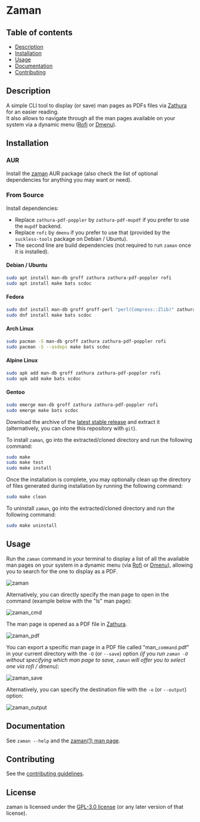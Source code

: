 # Zaman

## Table of contents

- [Description](#description)
- [Installation](#installation)
- [Usage](#usage)
- [Documentation](#documentation)
- [Contributing](#contributing)

## Description

A simple CLI tool to display (or save) man pages as PDFs files via [Zathura](https://pwmt.org/projects/zathura/) for an easier reading.  
It also allows to navigate through all the man pages available on your system via a dynamic menu ([Rofi](https://davatorium.github.io/rofi/) or [Dmenu](https://tools.suckless.org/dmenu/)).

## Installation

### AUR

Install the [zaman](https://aur.archlinux.org/packages/zaman) AUR package (also check the list of optional dependencies for anything you may want or need).  

### From Source

Install dependencies:

- Replace `zathura-pdf-poppler` by `zathura-pdf-mupdf` if you prefer to use the `mupdf` backend.
- Replace `rofi` by `dmenu` if you prefer to use that (provided by the `suckless-tools` package on Debian / Ubuntu).
- The second line are build dependencies (not required to run `zaman` once it is installed).

#### Debian / Ubuntu

```bash
sudo apt install man-db groff zathura zathura-pdf-poppler rofi
sudo apt install make bats scdoc
```

#### Fedora

```bash
sudo dnf install man-db groff groff-perl "perl(Compress::Zlib)" zathura zathura-pdf-poppler rofi
sudo dnf install make bats scdoc
```

#### Arch Linux

```bash
sudo pacman -S man-db groff zathura zathura-pdf-poppler rofi
sudo pacman -S --asdeps make bats scdoc
```

#### Alpine Linux

```bash
sudo apk add man-db groff zathura zathura-pdf-poppler rofi
sudo apk add make bats scdoc
```

#### Gentoo

```bash
sudo emerge man-db groff zathura zathura-pdf-poppler rofi
sudo emerge make bats scdoc
```

Download the archive of the [latest stable release](https://github.com/Antiz96/zaman/releases/latest) and extract it (alternatively, you can clone this repository with `git`).

To install `zaman`, go into the extracted/cloned directory and run the following command:

```bash
sudo make
sudo make test
sudo make install
```

Once the installation is complete, you may optionally clean up the directory of files generated during installation by running the following command:

```bash
sudo make clean
```

To uninstall `zaman`, go into the extracted/cloned directory and run the following command:

```bash
sudo make uninstall
```

## Usage

Run the `zaman` command in your terminal to display a list of all the available man pages on your system in a dynamic menu (via [Rofi](https://davatorium.github.io/rofi/) or [Dmenu](https://tools.suckless.org/dmenu/)), allowing you to search for the one to display as a PDF.

![zaman](https://user-images.githubusercontent.com/53110319/226755165-3080f232-cb9f-4d5b-aa06-b18032cd8eaa.png)

Alternatively, you can directly specify the man page to open in the command (example below with the "ls" man page):

![zaman_cmd](https://user-images.githubusercontent.com/53110319/226755190-9d005cbe-b893-4b96-b6c1-db97a70f3a4b.png)

The man page is opened as a PDF file in [Zathura](https://pwmt.org/projects/zathura/).

![zaman_pdf](https://github.com/Antiz96/zaman/assets/53110319/fca2f8a7-c428-47f9-a1cd-e3dd295ce3ca)

You can export a specific man page in a PDF file called "man_`command`.pdf" in your current directory with the `-O` (or `--save`) option *(if you run `zaman -O` without specifying which man page to save, `zaman` will offer you to select one via rofi / dmenu)*:

![zaman_save](https://user-images.githubusercontent.com/53110319/226755247-637c4827-9940-43e4-88e9-4978152e4cc4.png)

Alternatively, you can specify the destination file with the `-o` (or `--output`) option:

![zaman_output](https://user-images.githubusercontent.com/53110319/226755261-cb4bf006-fae3-48ea-8187-8c4e1772b7b0.png)

## Documentation

See `zaman --help` and the [zaman(1) man page](https://github.com/Antiz96/zaman/blob/main/doc/man/zaman.1.scd).

## Contributing

See the [contributing guidelines](https://github.com/Antiz96/zaman/blob/main/CONTRIBUTING.md).

## License

zaman is licensed under the [GPL-3.0 license](https://github.com/Antiz96/zaman/blob/main/LICENSE) (or any later version of that license).

